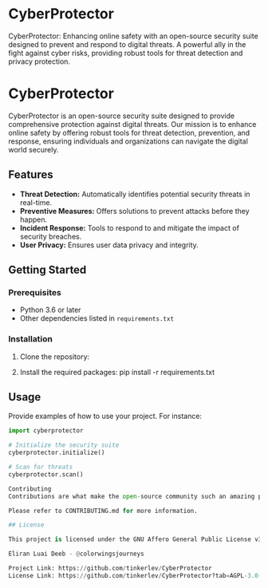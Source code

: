 # CyberProtector
CyberProtector: Enhancing online safety with an open-source security suite designed to prevent and respond to digital threats. A powerful ally in the fight against cyber risks, providing robust tools for threat detection and privacy protection.
# CyberProtector

CyberProtector is an open-source security suite designed to provide comprehensive protection against digital threats. Our mission is to enhance online safety by offering robust tools for threat detection, prevention, and response, ensuring individuals and organizations can navigate the digital world securely.

## Features

- **Threat Detection:** Automatically identifies potential security threats in real-time.
- **Preventive Measures:** Offers solutions to prevent attacks before they happen.
- **Incident Response:** Tools to respond to and mitigate the impact of security breaches.
- **User Privacy:** Ensures user data privacy and integrity.

## Getting Started

### Prerequisites

- Python 3.6 or later
- Other dependencies listed in `requirements.txt`

### Installation

1. Clone the repository: 

2. Install the required packages: pip install -r requirements.txt

## Usage

Provide examples of how to use your project. For instance:

```python
import cyberprotector

# Initialize the security suite
cyberprotector.initialize()

# Scan for threats
cyberprotector.scan()

Contributing
Contributions are what make the open-source community such an amazing place to learn, inspire, and create. Any contributions you make are greatly appreciated.

Please refer to CONTRIBUTING.md for more information.

## License

This project is licensed under the GNU Affero General Public License v3.0 - see the [LICENSE](LICENSE) file for details.

Eliran Luai Deeb - @colorwingsjourneys

Project Link: https://github.com/tinkerlev/CyberProtector
License Link: https://github.com/tinkerlev/CyberProtector?tab=AGPL-3.0-1-ov-file
